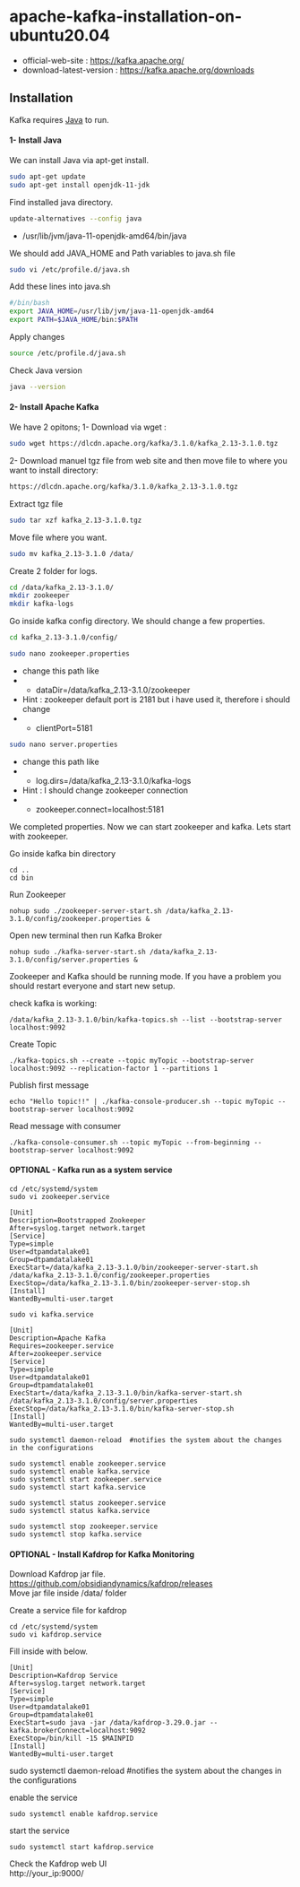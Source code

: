 # apache-kafka-installation-on-ubuntu20.04
* official-web-site : https://kafka.apache.org/
* download-latest-version : https://kafka.apache.org/downloads

## Installation

Kafka requires [Java](https://www.oracle.com/java/) to run.
#### 1-  Install Java
We can install Java via apt-get install.
```sh
sudo apt-get update
sudo apt-get install openjdk-11-jdk
```
Find installed java directory.
```sh
update-alternatives --config java
```
*  /usr/lib/jvm/java-11-openjdk-amd64/bin/java

We should add JAVA_HOME and Path variables to java.sh file
```sh
sudo vi /etc/profile.d/java.sh
```
Add these lines into java.sh
```sh
#/bin/bash
export JAVA_HOME=/usr/lib/jvm/java-11-openjdk-amd64
export PATH=$JAVA_HOME/bin:$PATH
```
Apply changes
```sh
source /etc/profile.d/java.sh
```
Check Java version
```sh
java --version 
```
#### 2-  Install Apache Kafka
We have 2 opitons;
1- Download via wget : 
```sh 
sudo wget https://dlcdn.apache.org/kafka/3.1.0/kafka_2.13-3.1.0.tgz
```
2- Download manuel tgz file from web site and then move file to where you want to install directory: 
```sh 
https://dlcdn.apache.org/kafka/3.1.0/kafka_2.13-3.1.0.tgz
```
Extract tgz file 
```sh 
sudo tar xzf kafka_2.13-3.1.0.tgz 
```
Move file where you want.
```sh 
sudo mv kafka_2.13-3.1.0 /data/
```
Create 2 folder for logs.
```sh 
cd /data/kafka_2.13-3.1.0/
mkdir zookeeper
mkdir kafka-logs
```
Go inside kafka config directory. We should change a few properties.
```sh
cd kafka_2.13-3.1.0/config/
```
```sh
sudo nano zookeeper.properties
```
* change this path like 
* * dataDir=/data/kafka_2.13-3.1.0/zookeeper
* Hint : zookeeper default port is 2181 but i have used it, therefore i should change
* * clientPort=5181
```sh
sudo nano server.properties
```
* change this path like 
* * log.dirs=/data/kafka_2.13-3.1.0/kafka-logs
* Hint : I should change zookeeper connection 
* * zookeeper.connect=localhost:5181

We completed properties. Now we can start zookeeper and kafka. Lets start with zookeeper.

Go inside kafka bin directory
```
cd ..
cd bin
```
Run Zookeeper
```
nohup sudo ./zookeeper-server-start.sh /data/kafka_2.13-3.1.0/config/zookeeper.properties &
```
Open new terminal then run Kafka Broker
```
nohup sudo ./kafka-server-start.sh /data/kafka_2.13-3.1.0/config/server.properties &
```
Zookeeper and Kafka should be running mode. If you have a problem you should restart everyone and start new setup.

check kafka is working: 
```
/data/kafka_2.13-3.1.0/bin/kafka-topics.sh --list --bootstrap-server localhost:9092 
```

Create Topic 
```
./kafka-topics.sh --create --topic myTopic --bootstrap-server localhost:9092 --replication-factor 1 --partitions 1
```
Publish first message 
```
echo "Hello topic!!" | ./kafka-console-producer.sh --topic myTopic --bootstrap-server localhost:9092
```
Read message with consumer
```
./kafka-console-consumer.sh --topic myTopic --from-beginning --bootstrap-server localhost:9092
```
#### OPTIONAL - Kafka run as a system service
```
cd /etc/systemd/system
sudo vi zookeeper.service
```
```
[Unit]
Description=Bootstrapped Zookeeper
After=syslog.target network.target
[Service]
Type=simple
User=dtpamdatalake01
Group=dtpamdatalake01
ExecStart=/data/kafka_2.13-3.1.0/bin/zookeeper-server-start.sh /data/kafka_2.13-3.1.0/config/zookeeper.properties
ExecStop=/data/kafka_2.13-3.1.0/bin/zookeeper-server-stop.sh
[Install]
WantedBy=multi-user.target
```
```
sudo vi kafka.service
```
```
[Unit]
Description=Apache Kafka
Requires=zookeeper.service
After=zookeeper.service
[Service]
Type=simple
User=dtpamdatalake01
Group=dtpamdatalake01
ExecStart=/data/kafka_2.13-3.1.0/bin/kafka-server-start.sh /data/kafka_2.13-3.1.0/config/server.properties
ExecStop=/data/kafka_2.13-3.1.0/bin/kafka-server-stop.sh
[Install]
WantedBy=multi-user.target
```


```
sudo systemctl daemon-reload  #notifies the system about the changes in the configurations

sudo systemctl enable zookeeper.service 
sudo systemctl enable kafka.service
sudo systemctl start zookeeper.service
sudo systemctl start kafka.service

sudo systemctl status zookeeper.service
sudo systemctl status kafka.service

sudo systemctl stop zookeeper.service
sudo systemctl stop kafka.service
```

#### OPTIONAL - Install Kafdrop for Kafka Monitoring
Download Kafdrop jar file.    
https://github.com/obsidiandynamics/kafdrop/releases  
Move jar file inside /data/ folder  

Create a service file for kafdrop  
```
cd /etc/systemd/system
sudo vi kafdrop.service
```

Fill inside with below.  
```
[Unit]
Description=Kafdrop Service
After=syslog.target network.target
[Service]
Type=simple
User=dtpamdatalake01
Group=dtpamdatalake01
ExecStart=sudo java -jar /data/kafdrop-3.29.0.jar --kafka.brokerConnect=localhost:9092
ExecStop=/bin/kill -15 $MAINPID
[Install]
WantedBy=multi-user.target
```

sudo systemctl daemon-reload  #notifies the system about the changes in the configurations  

enable the service
```
sudo systemctl enable kafdrop.service   
```
start the service
```
sudo systemctl start kafdrop.service
```
Check the Kafdrop web UI  
http://your_ip:9000/
